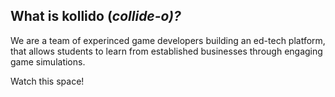 ## What is kollido (_collide-o)?_

We are a team of experinced game developers building an ed-tech platform, that allows students to learn from established businesses through engaging game simulations.

Watch this space!
